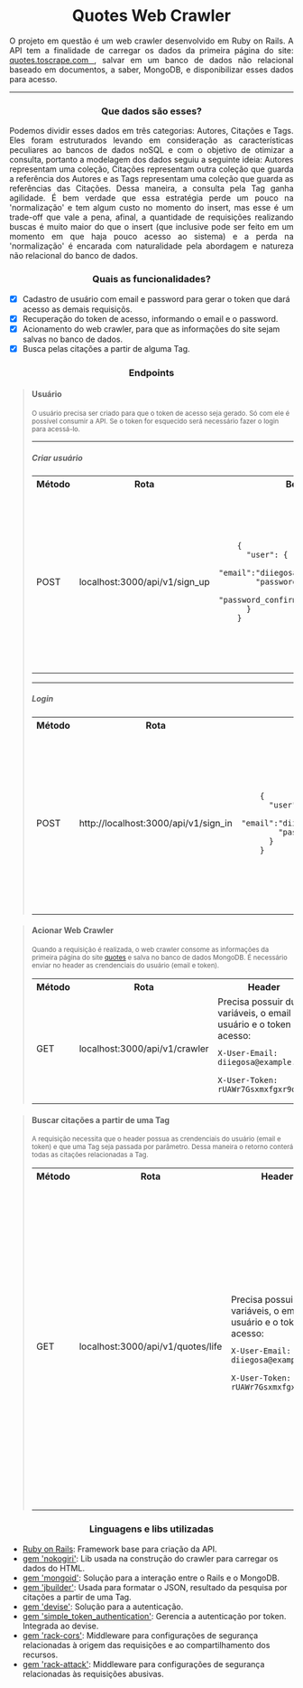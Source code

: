 <h1 align="center">Quotes Web Crawler</h1>
<p align="justify">O projeto em questão é um web crawler desenvolvido em Ruby on Rails. A API tem a finalidade de carregar os dados da primeira página do site: <a href="http://quotes.toscrape.com">quotes.toscrape.com </a>, salvar em um banco de dados não relacional baseado em documentos, a saber, MongoDB, e disponibilizar esses dados para acesso.</p> 
<hr />

<h3 align="center">Que dados são esses?</h3> 
<p align="justify">Podemos dividir esses dados em três categorias: Autores, Citações e Tags. Eles foram estruturados levando em consideração as características peculiares ao bancos de dados noSQL e com o objetivo de otimizar a consulta, portanto a modelagem dos dados seguiu a seguinte ideia: Autores representam uma coleção, Citações representam outra coleção que guarda a referência dos Autores e as Tags representam uma coleção que guarda as referências das Citações. Dessa maneira, a consulta pela Tag ganha agilidade. É bem verdade que essa estratégia perde um pouco na 'normalização' e tem algum custo no momento do insert, mas esse é um trade-off que vale a pena, afinal, a quantidade de requisições realizando buscas é muito maior do que o insert (que inclusive pode ser feito em um momento em que haja pouco acesso ao sistema) e a perda na 'normalização' é encarada com naturalidade pela abordagem e natureza não relacional do banco de dados.</p>

<h3 align="center">Quais as funcionalidades?</h3>  

- [X] Cadastro de usuário com email e password para gerar o token que dará acesso as demais requisiçõs.
- [X] Recuperação do token de acesso, informando o email e o password.
- [X] Acionamento do web crawler, para que as informações do site sejam salvas no banco de dados.
- [X] Busca pelas citações a partir de alguma Tag.

<h3 align="center">Endpoints</h3>  
<blockquote>
  <h4>Usuário</h4>
  <small>O usuário precisa ser criado para que o token de acesso seja gerado. Só com ele é possível consumir a API. Se o token for esquecido será necessário fazer o login para acessá-lo.</small>
  <hr />
  <h5>Criar usuário</h5>
  <table>
    <tr>
      <th>Método</th>
      <th>Rota</th>
      <th>Body</th>
      <th>Retorno</th>
    </tr>
  <tr>
    <td>POST</td>
    <td>localhost:3000/api/v1/sign_up</td>
    <td>

        {
          "user": {
            "email":"diiegosa@gmail.com",
            "password":"password",
            "password_confirmation":"password"
          }
        }
  </td>
    <td>

        {
          "messages": "Sign Up Successfully",
          "is_success": true,
          "data": {
            "user": {
              "_id": {
                "$oid": "5f3615d74421b241472afb47"
              },
              "authentication_token": "rUAWr7Gsxmxfgxr9ovRy",
              "email": "diiegosa@gmail.com"
            }
          }
        } 
  </td>
  </tr>
</table>
  <hr />
  <h5>Login</h5>
  <table>
    <tr>
      <th>Método</th>
      <th>Rota</th>
      <th>Body</th>
      <th>Retorno</th>
    </tr>
  <tr>
    <td>POST</td>
    <td>http://localhost:3000/api/v1/sign_in</td>
    <td>

        {
          "user": {
            "email":"diiegosa@example.com",
            "password":"password"
          }
        }
  </td>
    <td>

        {
          "messages": "Signed In Successfully",
          "is_success": true,
          "data": {
            "user": {
              "_id": {
                "$oid": "5f36082b4421b22a8d1dbbd6"
              },
              "authentication_token": "rhTFi3PayyKUuHDd2W-H",
              "email": "diiegosa@example.com"
            }
          }
        }
  </td>
  </tr>
</table>
</blockquote>

<blockquote>
  <h4>Acionar Web Crawler</h4>
  <small>Quando a requisição é realizada, o web crawler consome as informações da primeira página do site <a href="http://quotes.toscrape.com">quotes</a> e salva no banco de dados MongoDB. É necessário enviar no header as crendenciais do usuário (email e token).</small>
  <table>
    <tr>
      <th>Método</th>
      <th>Rota</th>
      <th>Header</th>
      <th>Retorno</th>
    </tr>
  <tr>
    <td>GET</td>
    <td>localhost:3000/api/v1/crawler</td>
    <td>
    Precisa possuir duas variáveis, o email do usuário e o token de acesso:
    
    X-User-Email: diiegosa@example.com
    
    X-User-Token: rUAWr7Gsxmxfgxr9ovRy
  </td>
    <td>

        {
          "status": 200,
          "message": "DATA SAVED SUCCESSFULLY"
        } 
  </td>
  </tr>
</table>
</blockquote>

<blockquote>
  <h4>Buscar citações a partir de uma Tag</h4>
  <small>A requisição necessita que o header possua as crendenciais do usuário (email e token) e que uma Tag seja passada por parâmetro. Dessa maneira o retorno conterá todas as citações relacionadas a Tag.</small>
  <table>
    <tr>
      <th>Método</th>
      <th>Rota</th>
      <th>Header</th>
      <th>Retorno</th>
    </tr>
  <tr>
    <td>GET</td>
    <td>localhost:3000/api/v1/quotes/life</td>
    <td>
    Precisa possuir duas variáveis, o email do usuário e o token de acesso:
    
    X-User-Email: diiegosa@example.com
    
    X-User-Token: rUAWr7Gsxmxfgxr9ovRy
  </td>
    <td>

        {
          "quotes": [
            {
              "text": "“There are only two ways to live your life. One is as though nothing is a miracle. The other is as though everything is a miracle.”",
              "author": "Albert Einstein",
              "author_about": "http://quotes.toscrape.com/author/Albert-Einstein",
              "tags": [
                "inspirational",
                "life",
                "live",
                "miracle",
                "miracles"
              ]
            },
            {
              "text": "“It is better to be hated for what you are than to be loved for what you are not.”",
              "author": "André Gide",
              "author_about": "http://quotes.toscrape.com/author/Andre-Gide",
              "tags": [
                "life",
                "love"
              ]
            }
          ]
        }
  </td>
  </tr>
</table>
</blockquote>


<h3 align="center">Linguagens e libs utilizadas</h3>  


- [Ruby on Rails](https://rubyonrails.org/): Framework base para criação da API.
- [gem 'nokogiri'](https://rubygems.org/gems/nokogiri/versions/1.6.8?locale=pt-BR): Lib usada na construção do crawler para carregar os dados do HTML.
- [gem 'mongoid'](https://rubygems.org/gems/mongoid/versions/5.1.3?locale=pt-BR): Solução para a interação entre o Rails e o MongoDB.
- [gem 'jbuilder'](https://rubygems.org/gems/jbuilder/versions/2.7.0): Usada para formatar o JSON, resultado da pesquisa por citações a partir de uma Tag.
- [gem 'devise'](https://rubygems.org/gems/devise/versions/4.2.0?locale=pt-BR): Solução para a autenticação.
- [gem 'simple_token_authentication'](https://rubygems.org/gems/simple_token_authentication/versions/1.15.1): Gerencia a autenticação por token. Integrada ao devise.
- [gem 'rack-cors'](https://rubygems.org/gems/rack-cors/versions/0.4.0?locale=pt-BR): Middleware para configurações de segurança relacionadas à origem das requisições e ao compartilhamento dos recursos.
- [gem 'rack-attack'](https://rubygems.org/gems/rack-attack/versions/5.0.1?locale=pt-BR): Middleware para configurações de segurança relacionadas às requisições abusivas.